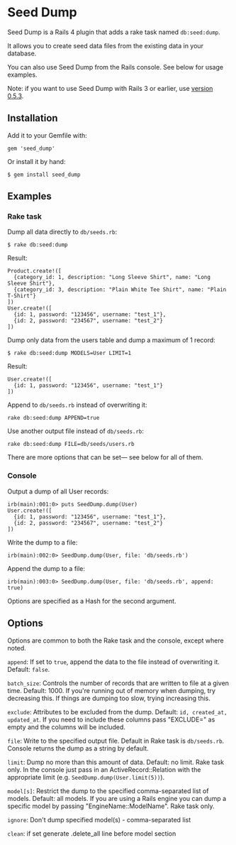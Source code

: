 Seed Dump
========

Seed Dump is a Rails 4 plugin that adds a rake task named `db:seed:dump`.

It allows you to create seed data files from the existing data in your database.

You can also use Seed Dump from the Rails console.  See below for usage examples.

Note: if you want to use Seed Dump with Rails 3 or earlier, use [version 0.5.3](http://rubygems.org/gems/seed_dump/versions/0.5.3).

Installation
------------

Add it to your Gemfile with:

    gem 'seed_dump'

Or install it by hand:

    $ gem install seed_dump

Examples
--------

### Rake task

Dump all data directly to `db/seeds.rb`:

    $ rake db:seed:dump

Result:

    Product.create!([
      {category_id: 1, description: "Long Sleeve Shirt", name: "Long Sleeve Shirt"},
      {category_id: 3, description: "Plain White Tee Shirt", name: "Plain T-Shirt"}
    ])
    User.create!([
      {id: 1, password: "123456", username: "test_1"},
      {id: 2, password: "234567", username: "test_2"}
    ])

Dump only data from the users table and dump a maximum of 1 record:

    $ rake db:seed:dump MODELS=User LIMIT=1

Result:

    User.create!([
      {id: 1, password: "123456", username: "test_1"}
    ])

Append to `db/seeds.rb` instead of overwriting it:

    rake db:seed:dump APPEND=true

Use another output file instead of `db/seeds.rb`:

    rake db:seed:dump FILE=db/seeds/users.rb

There are more options that can be set— see below for all of them.

### Console

Output a dump of all User records:

    irb(main):001:0> puts SeedDump.dump(User)
    User.create!([
      {id: 1, password: "123456", username: "test_1"},
      {id: 2, password: "234567", username: "test_2"}
    ])

Write the dump to a file:

    irb(main):002:0> SeedDump.dump(User, file: 'db/seeds.rb')

Append the dump to a file:

    irb(main):003:0> SeedDump.dump(User, file: 'db/seeds.rb', append: true)

Options are specified as a Hash for the second argument.

Options
-------

Options are common to both the Rake task and the console, except where noted.

`append`: If set to `true`, append the data to the file instead of overwriting it.  Default: `false`.

`batch_size`: Controls the number of records that are written to file at a given time.  Default: 1000.  If you're running out of memory when dumping, try decreasing this.  If things are dumping too slow, trying increasing this.

`exclude`: Attributes to be excluded from the dump.  Default: `id, created_at, updated_at`. If you need to include these columns pass "EXCLUDE=" as empty and the columns will be included.

`file`: Write to the specified output file.  Default in Rake task is `db/seeds.rb`.  Console returns the dump as a string by default.

`limit`: Dump no more than this amount of data.  Default: no limit.  Rake task only.  In the console just pass in an ActiveRecord::Relation with the appropriate limit (e.g. `SeedDump.dump(User.limit(5))`).

`model[s]`: Restrict the dump to the specified comma-separated list of models.  Default: all models.  If you are using a Rails engine you can dump a specific model by passing "EngineName::ModelName". Rake task only.

`ignore`: Don't dump specified model(s)  - comma-separated list 

`clean`: if set generate <model>.delete_all line before model section

